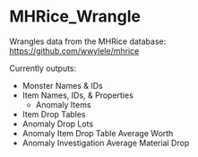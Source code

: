 # MHRice_Wrangle
Wrangles data from the MHRice database: https://github.com/wwylele/mhrice

Currently outputs:
- Monster Names & IDs
- Item Names, IDs, & Properties
  - Anomaly Items
- Item Drop Tables
- Anomaly Drop Lots
- Anomaly Item Drop Table Average Worth
- Anomaly Investigation Average Material Drop

